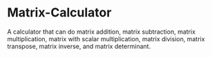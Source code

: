# Matrix-Calculator
A calculator that can do matrix addition, matrix subtraction, matrix multiplication, matrix with scalar multiplication, matrix division, matrix transpose, matrix inverse, and matrix determinant.
